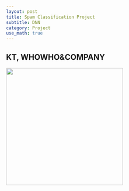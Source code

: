 ```yaml
---
layout: post
title: Spam Classification Project
subtitle: DNN
category: Project
use_math: true
---
```


## KT, WHOWHO&COMPANY

<img src = '/post_img/190902/Edge_detection_4.gif' width="320"/>
